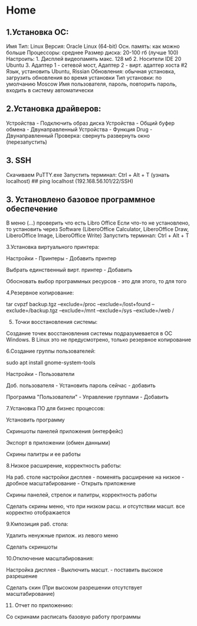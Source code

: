 # Home
## 1.Установка ОС:
Имя
Тип: Linux
Версия: Oracle Linux (64-bit)
Осн. память: как можно больше
Процессоры: среднее
Размер диска: 20-100 гб (лучше 100)
Настроить: 1. Дисплей видеопамять макс. 128 мб
2. Носители IDE 20 Ubuntu
3. Адаптер 1 - сетевой мост, Адаптер 2 - вирт. адаптер хоста #2
Язык, установить Ubuntu, Rissian
Обновления: обычная установка, загрузить обновления во время установки
Тип установки: по умолчанию
Moscow
Имя пользователя, пароль, повторить пароль, входить в систему автоматически
## 2.Установка драйверов:
Устройства - Подключить образ диска
Устройства - Общий буфер обмена - Двунаправленный
Устройства - Функция Drug - Двунаправленный
Проверка: свернуть развернуть окно (перезапустить)
## 3. SSH
Скачиваем PuTTY.exe
Запустить терминал: Ctrl + Alt + T
(узнать localhost) ## ping localhost (192.168.56.101/22/SSH)


## 3. Установлено базовое программное обеспечение
В меню (...) проверить что есть Libro Office
Если что-то не установлено, то установить через Software (LiberoOffice Calculator, LiberoOffice Draw, LiberoOffice Image, LiberoOffice Write)
Запустить терминал: Ctrl + Alt + T

3.Установка виртуального принтера:

Настройки - Принтеры - Добавить принтер

Выбрать единственный вирт. принтер - Добавить

Обосновать выбор программных ресурсов - это для этого, то для того

4.Резервное копирование:

tar cvpzf backup.tgz –exclude=/proc –exclude=/lost+found –exclude=/backup.tgz –exclude=/mnt –exclude=/sys –exclude=/web /

5. Точки восстановления системы:

Создание точек восстановления системы подразумевается в ОС Windows. В Linux это не предусмотрено, только резервное копирование

6.Создание группы пользователей:

sudo apt install gnome-system-tools

Настройки - Пользователи

Доб. пользователя - Установить пароль сейчас - добавить

Программа "Пользователи" - Управление группами - Добавить

7.Установка ПО для бизнес процессов:

Установить программу

Скриншоты панелей приложения (интерфейс)

Экспорт в приложении (обмен данными)

Скрины палитры и ее работы

8.Низкое расширение, корректность работы:

На раб. столе настройки дисплея - поменять расширение на низкое - дробное масштабирование - Открыть приложение

Скрины панелей, стрелок и палитры, корректность работы

Сделать скрины меню, что при низком расш. и отсутствии масшт. все корректно отображается

9.Кмпозиция раб. стола:

Удалить ненужные прилож. из левого меню

Сделать скриншоты

10.Отключение масштабирования:

Настройка дисплея - Выключить масшт. - поставить высокое разрешение

Сделать скин (При высоком разрешении отсутствует масштабирование)

11. Отчет по приложению:

Со скринами расписать базовую работу программы
